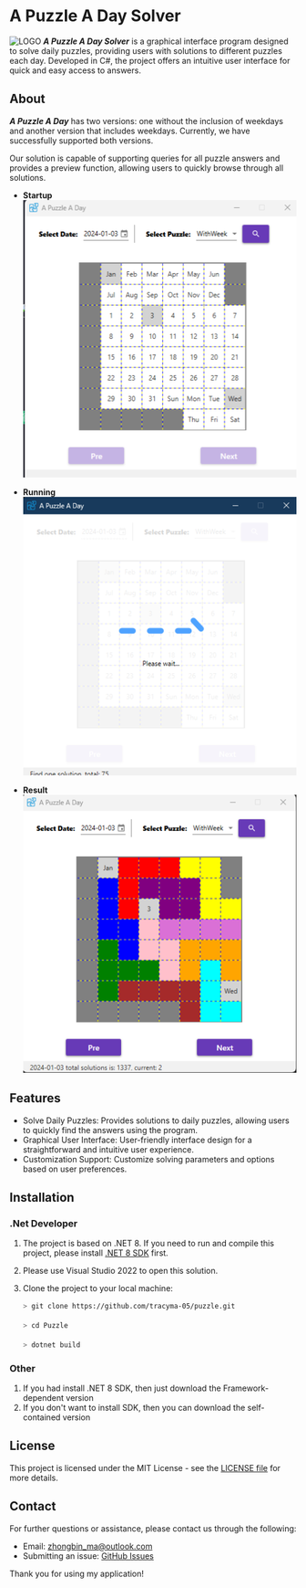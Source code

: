 # A Puzzle A Day Solver

![LOGO](Puzzle/Resources/puzzle.ico)
***A Puzzle A Day Solver*** is a graphical interface program designed to solve daily puzzles, providing users with solutions to different puzzles each day. Developed in C#, the project offers an intuitive user interface for quick and easy access to answers.

## About
***A Puzzle A Day*** has two versions: one without the inclusion of weekdays and another version that includes weekdays. Currently, we have successfully supported both versions.

Our solution is capable of supporting queries for all puzzle answers and provides a preview function, allowing users to quickly browse through all solutions.

- **Startup**
![START](Puzzle/Resources/start.png)

- **Running**
![RUNNING](Puzzle/Resources/running.png)

- **Result**
![RESULT](Puzzle/Resources/result.png)

## Features
- Solve Daily Puzzles: Provides solutions to daily puzzles, allowing users to quickly find the answers using the program.
- Graphical User Interface: User-friendly interface design for a straightforward and intuitive user experience.
- Customization Support: Customize solving parameters and options based on user preferences.

## Installation
### .Net Developer
1. The project is based on .NET 8. If you need to run and compile this project, please install [.NET 8 SDK](https://dotnet.microsoft.com/en-us/download/dotnet/8.0) first.
2. Please use Visual Studio 2022 to open this solution.
3. Clone the project to your local machine:

    ```bash
    > git clone https://github.com/tracyma-05/puzzle.git

    > cd Puzzle

    > dotnet build
    ```
### Other
1. If you had install .NET 8 SDK, then just download the Framework-dependent version
2. If you don't want to install SDK, then you can download the self-contained version

## License
This project is licensed under the MIT License - see the [LICENSE file](./LICENSE) for more details.

## Contact
For further questions or assistance, please contact us through the following:
- Email: zhongbin_ma@outlook.com
- Submitting an issue: [GitHub Issues](https://github.com/tracyma-05/Puzzle/issues)

Thank you for using my application!